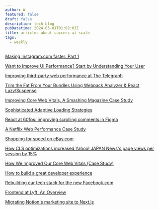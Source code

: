 ```yaml
---
author: W
featured: false
draft: false
description: tech blog
pubDatetime: 2024-05-01T01:02:03Z
title: articles about success at scale
tags:
  - weekly
---
```


[Making Instagram.com faster: Part 1](https://instagram-engineering.com/making-instagram-com-faster-part-1-62cc0c327538)

[Want to Improve UI Performance? Start by Understanding Your User](https://shopify.engineering/improve-ui-performance-understanding-your-user)

[Improving third-party web performance at The Telegraph](https://medium.com/the-telegraph-engineering/improving-third-party-web-performance-at-the-telegraph-a0a1000be5)

[Trim the Fat From Your Bundles Using Webpack Analyzer & React Lazy/Suspense](https://www.wix.engineering/post/trim-the-fat-from-your-bundles-using-webpack-analyzer-react-lazy-suspense)

[Improving Core Web Vitals, A Smashing Magazine Case Study](https://www.smashingmagazine.com/2021/12/core-web-vitals-case-study-smashing-magazine/)

[Sophisticated Adaptive Loading Strategies](https://medium.com/@roderickhsiao/sophisticated-adaptive-loading-strategies-7118341fcf91)

[React at 60fps: improving scrolling comments in Figma](https://www.figma.com/blog/improving-scrolling-comments-in-figma/)

[A Netflix Web Performance Case Study](https://medium.com/dev-channel/a-netflix-web-performance-case-study-c0bcde26a9d9)

[Shopping for speed on eBay.com](https://web.dev/case-studies/shopping-for-speed-on-ebay)

[How CLS optimizations increased Yahoo! JAPAN News's page views per session by 15%](https://web.dev/case-studies/yahoo-japan-news)

[How We Improved Our Core Web Vitals (Case Study)](https://www.smashingmagazine.com/2021/05/core-web-vitals-case-study/)

[How to build a great developer experience](https://blog.apideck.com/how-to-build-a-great-developer-experience)

[Rebuilding our tech stack for the new Facebook.com](https://engineering.fb.com/2020/05/08/web/facebook-redesign/)

[Frontend at Lyft: An Overview](https://eng.lyft.com/frontend-at-lyft-an-overview-f934c1524370)

[Migrating Notion's marketing site to Next.js](https://www.notion.so/blog/migrating-notion-marketing-to-next-js)

[]()

[]()

[]()

[]()

[]()

[]()
